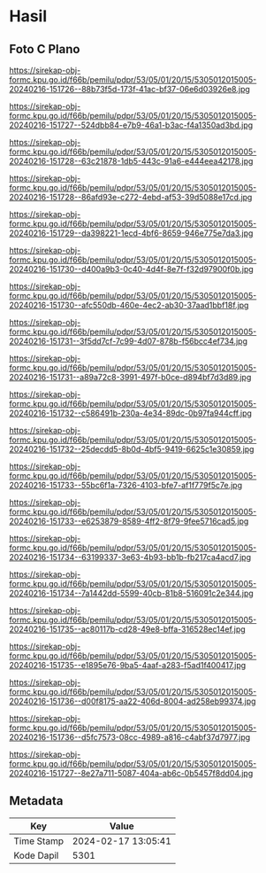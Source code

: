 # Hasil

## Foto C Plano

https://sirekap-obj-formc.kpu.go.id/f66b/pemilu/pdpr/53/05/01/20/15/5305012015005-20240216-151726--88b73f5d-173f-41ac-bf37-06e6d03926e8.jpg

https://sirekap-obj-formc.kpu.go.id/f66b/pemilu/pdpr/53/05/01/20/15/5305012015005-20240216-151727--524dbb84-e7b9-46a1-b3ac-f4a1350ad3bd.jpg

https://sirekap-obj-formc.kpu.go.id/f66b/pemilu/pdpr/53/05/01/20/15/5305012015005-20240216-151728--63c21878-1db5-443c-91a6-e444eea42178.jpg

https://sirekap-obj-formc.kpu.go.id/f66b/pemilu/pdpr/53/05/01/20/15/5305012015005-20240216-151728--86afd93e-c272-4ebd-af53-39d5088e17cd.jpg

https://sirekap-obj-formc.kpu.go.id/f66b/pemilu/pdpr/53/05/01/20/15/5305012015005-20240216-151729--da398221-1ecd-4bf6-8659-946e775e7da3.jpg

https://sirekap-obj-formc.kpu.go.id/f66b/pemilu/pdpr/53/05/01/20/15/5305012015005-20240216-151730--d400a9b3-0c40-4d4f-8e7f-f32d97900f0b.jpg

https://sirekap-obj-formc.kpu.go.id/f66b/pemilu/pdpr/53/05/01/20/15/5305012015005-20240216-151730--afc550db-460e-4ec2-ab30-37aad1bbf18f.jpg

https://sirekap-obj-formc.kpu.go.id/f66b/pemilu/pdpr/53/05/01/20/15/5305012015005-20240216-151731--3f5dd7cf-7c99-4d07-878b-f56bcc4ef734.jpg

https://sirekap-obj-formc.kpu.go.id/f66b/pemilu/pdpr/53/05/01/20/15/5305012015005-20240216-151731--a89a72c8-3991-497f-b0ce-d894bf7d3d89.jpg

https://sirekap-obj-formc.kpu.go.id/f66b/pemilu/pdpr/53/05/01/20/15/5305012015005-20240216-151732--c586491b-230a-4e34-89dc-0b97fa944cff.jpg

https://sirekap-obj-formc.kpu.go.id/f66b/pemilu/pdpr/53/05/01/20/15/5305012015005-20240216-151732--25decdd5-8b0d-4bf5-9419-6625c1e30859.jpg

https://sirekap-obj-formc.kpu.go.id/f66b/pemilu/pdpr/53/05/01/20/15/5305012015005-20240216-151733--55bc6f1a-7326-4103-bfe7-af1f779f5c7e.jpg

https://sirekap-obj-formc.kpu.go.id/f66b/pemilu/pdpr/53/05/01/20/15/5305012015005-20240216-151733--e6253879-8589-4ff2-8f79-9fee5716cad5.jpg

https://sirekap-obj-formc.kpu.go.id/f66b/pemilu/pdpr/53/05/01/20/15/5305012015005-20240216-151734--63199337-3e63-4b93-bb1b-fb217ca4acd7.jpg

https://sirekap-obj-formc.kpu.go.id/f66b/pemilu/pdpr/53/05/01/20/15/5305012015005-20240216-151734--7a1442dd-5599-40cb-81b8-516091c2e344.jpg

https://sirekap-obj-formc.kpu.go.id/f66b/pemilu/pdpr/53/05/01/20/15/5305012015005-20240216-151735--ac80117b-cd28-49e8-bffa-316528ec14ef.jpg

https://sirekap-obj-formc.kpu.go.id/f66b/pemilu/pdpr/53/05/01/20/15/5305012015005-20240216-151735--e1895e76-9ba5-4aaf-a283-f5ad1f400417.jpg

https://sirekap-obj-formc.kpu.go.id/f66b/pemilu/pdpr/53/05/01/20/15/5305012015005-20240216-151736--d00f8175-aa22-406d-8004-ad258eb99374.jpg

https://sirekap-obj-formc.kpu.go.id/f66b/pemilu/pdpr/53/05/01/20/15/5305012015005-20240216-151736--d5fc7573-08cc-4989-a816-c4abf37d7977.jpg

https://sirekap-obj-formc.kpu.go.id/f66b/pemilu/pdpr/53/05/01/20/15/5305012015005-20240216-151727--8e27a711-5087-404a-ab6c-0b5457f8dd04.jpg


## Metadata

| Key        | Value               |
| ---------- | ------------------- |
| Time Stamp | 2024-02-17 13:05:41 |
| Kode Dapil | 5301                |



